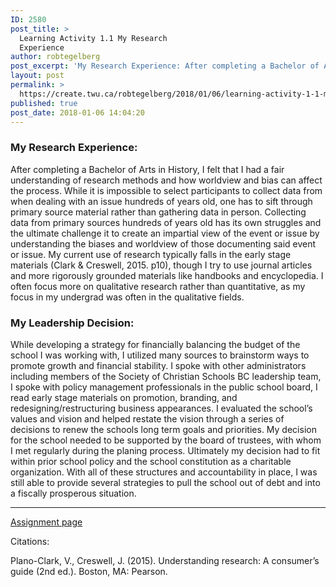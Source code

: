 ```yaml
---
ID: 2580
post_title: >
  Learning Activity 1.1 My Research
  Experience
author: robtegelberg
post_excerpt: 'My Research Experience: After completing a Bachelor of Arts in History, I felt that I had a fair understanding of research methods and how worldview and bias can affect the process. While it is impossible to select participants to collect data from when dealing with an issue hundreds of years old, one has to sift [&hellip;]'
layout: post
permalink: >
  https://create.twu.ca/robtegelberg/2018/01/06/learning-activity-1-1-my-research-experience/
published: true
post_date: 2018-01-06 14:04:20
---
```

<h3>My Research Experience:</h3>

After completing a Bachelor of Arts in History, I felt that I had a fair understanding of research methods and how worldview and bias can affect the process. While it is impossible to select participants to collect data from when dealing with an issue hundreds of years old, one has to sift through primary source material rather than gathering data in person. Collecting data from primary sources hundreds of years old has its own struggles and the ultimate challenge it to create an impartial view of the event or issue by understanding the biases and worldview of those documenting said event or issue. My current use of research typically falls in the early stage materials (Clark &amp; Creswell, 2015. p10), though I try to use journal articles and more rigorously grounded materials like handbooks and encyclopedia. I often focus more on qualitative research rather than quantitative, as my focus in my undergrad was often in the qualitative fields.

<h3>My Leadership Decision:</h3>

While developing a strategy for financially balancing the budget of the school I was working with, I utilized many sources to brainstorm ways to promote growth and financial stability. I spoke with other administrators including members of the Society of Christian Schools BC leadership team, I spoke with policy management professionals in the public school board, I read early stage materials on promotion, branding, and redesigning/restructuring business appearances. I evaluated the school&#8217;s values and vision and helped restate the vision through a series of decisions to renew the schools long term goals and priorities. My decision for the school needed to be supported by the board of trustees, with whom I met regularly during the planing process. Ultimately my decision had to fit within prior school policy and the school constitution as a charitable organization. With all of these structures and accountability in place, I was still able to provide several strategies to pull the school out of debt and into a fiscally prosperous situation.

<hr />

<a href="https://create.twu.ca/ldrs591-sp18/unit-1-learning-activities/">Assignment page</a>

Citations:

Plano-Clark, V., Creswell, J. (2015). Understanding research: A consumer’s guide (2nd ed.). Boston, MA: Pearson.